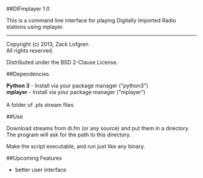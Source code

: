 ##DIFmplayer 1.0

This is a command line interface for playing Digitally Imported Radio stations using mplayer.

---

Copyright (c) 2013, Zack Lofgren<br>
All rights reserved.

Distributed under the BSD 2-Clause License.

##Dependencies

**Python 3** - Install via your package manager ("python3")<br>
**mplayer** - Install via your package manager ("mplayer")
<br><br>
A folder of .pls stream files

##Use

Download streams from di.fm (or any source) and put them in a directory. The program will ask for the path to this directory.

Make the script executable, and run just like any binary.

##Upcoming Features

* better user interface